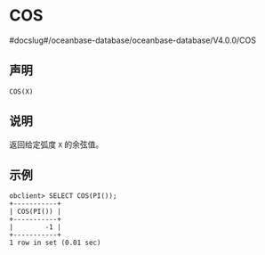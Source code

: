 COS 
========================
#docslug#/oceanbase-database/oceanbase-database/V4.0.0/COS


声明 
-----------------------

```unknow
COS(X)
```



说明 
-----------------------

返回给定弧度 `X` 的余弦值。

示例 
-----------------------

```unknow
obclient> SELECT COS(PI());
+-----------+
| COS(PI()) |
+-----------+
|        -1 |
+-----------+
1 row in set (0.01 sec)
```


